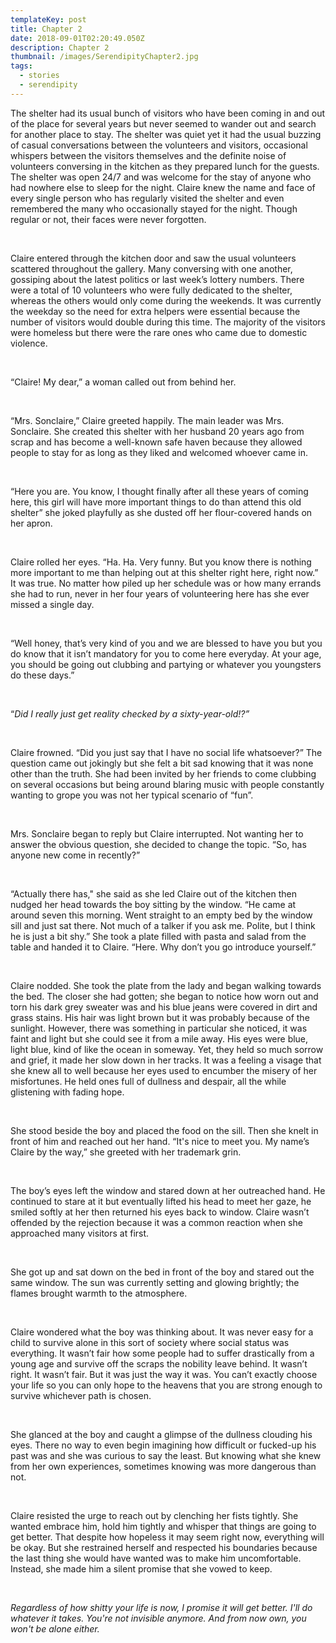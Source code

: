 ```yaml
---
templateKey: post
title: Chapter 2
date: 2018-09-01T02:20:49.050Z
description: Chapter 2
thumbnail: /images/SerendipityChapter2.jpg
tags:
  - stories
  - serendipity
---
```


The shelter had its usual bunch of visitors who have been coming in and out of the place for several years but never seemed to wander out and search for another place to stay. The shelter was quiet yet it had the usual buzzing of casual conversations between the volunteers and visitors, occasional whispers between the visitors themselves and the definite noise of volunteers conversing in the kitchen as they prepared lunch for the guests. The shelter was open 24/7 and was welcome for the stay of anyone who had nowhere else to sleep for the night. Claire knew the name and face of every single person who has regularly visited the shelter and even remembered the many who occasionally stayed for the night. Though regular or not, their faces were never forgotten.

  <br/>

Claire entered through the kitchen door and saw the usual volunteers scattered throughout the gallery. Many conversing with one another, gossiping about the latest politics or last week’s lottery numbers. There were a total of 10 volunteers who were fully dedicated to the shelter, whereas the others would only come during the weekends. It was currently the weekday so the need for extra helpers were essential because the number of visitors would double during this time. The majority of the visitors were homeless but there were the rare ones who came due to domestic violence.

  <br/>

“Claire! My dear,” a woman called out from behind her.

  <br/>

“Mrs. Sonclaire,” Claire greeted happily. The main leader was Mrs. Sonclaire. She created this shelter with her husband 20 years ago from scrap and has become a well-known safe haven because they allowed people to stay for as long as they liked and welcomed whoever came in.

  <br/>

“Here you are. You know, I thought finally after all these years of coming here, this girl will have more important things to do than attend this old shelter” she joked playfully as she dusted off her flour-covered hands on her apron.

  <br/>

Claire rolled her eyes. “Ha. Ha. Very funny. But you know there is nothing more important to me than helping out at this shelter right here, right now.” It was true. No matter how piled up her schedule was or how many errands she had to run, never in her four years of volunteering here has she ever missed a single day.

  <br/>

“Well honey, that’s very kind of you and we are blessed to have you but you do know that it isn’t mandatory for you to come here everyday. At your age, you should be going out clubbing and partying or whatever you youngsters do these days.”

  <br/>

“_Did I really just get reality checked by a sixty-year-old!?”_

  <br/>

Claire frowned. “Did you just say that I have no social life whatsoever?” The question came out jokingly but she felt a bit sad knowing that it was none other than the truth. She had been invited by her friends to come clubbing on several occasions but being around blaring music with people constantly wanting to grope you was not her typical scenario of “fun”.

  <br/>

Mrs. Sonclaire began to reply but Claire interrupted. Not wanting her to answer the obvious question, she decided to change the topic. “So, has anyone new come in recently?”

  <br/>

“Actually there has," she said as she led Claire out of the kitchen then nudged her head towards the boy sitting by the window. “He came at around seven this morning. Went straight to an empty bed by the window sill and just sat there. Not much of a talker if you ask me. Polite, but I think he is just a bit shy.” She took a plate filled with pasta and salad from the table and handed it to Claire. “Here. Why don’t you go introduce yourself.”

  <br/>

Claire nodded. She took the plate from the lady and began walking towards the bed. The closer she had gotten; she began to notice how worn out and torn his dark grey sweater was and his blue jeans were covered in dirt and grass stains. His hair was light brown but it was probably because of the sunlight. However, there was something in particular she noticed, it was faint and light but she could see it from a mile away. His eyes were blue, light blue, kind of like the ocean in someway. Yet, they held so much sorrow and grief, it made her slow down in her tracks. It was a feeling a visage that she knew all to well because her eyes used to encumber the misery of her misfortunes. He held ones full of dullness and despair, all the while glistening with fading hope.

 <br/>

She stood beside the boy and placed the food on the sill. Then she knelt in front of him and reached out her hand. “It's nice to meet you. My name’s Claire by the way,” she greeted with her trademark grin.

 <br/>

The boy’s eyes left the window and stared down at her outreached hand. He continued to stare at it but eventually lifted his head to meet her gaze, he smiled softly at her then returned his eyes back to window. Claire wasn’t offended by the rejection because it was a common reaction when she approached many visitors at first.

  <br/>

She got up and sat down on the bed in front of the boy and stared out the same window. The sun was currently setting and glowing brightly; the flames brought warmth to the atmosphere.

  <br/>

Claire wondered what the boy was thinking about. It was never easy for a child to survive alone in this sort of society where social status was everything. It wasn’t fair how some people had to suffer drastically from a young age and survive off the scraps the nobility leave behind. It wasn’t right. It wasn’t fair. But it was just the way it was. You can’t exactly choose your life so you can only hope to the heavens that you are strong enough to survive whichever path is chosen.

  <br/>

She glanced at the boy and caught a glimpse of the dullness clouding his eyes. There no way to even begin imagining how difficult or fucked-up his past was and she was curious to say the least. But knowing what she knew from her own experiences, sometimes knowing was more dangerous than not.

  <br/>

Claire resisted the urge to reach out by clenching her fists tightly. She wanted embrace him, hold him tightly and whisper that things are going to get better. That despite how hopeless it may seem right now, everything will be okay. But she restrained herself and respected his boundaries because the last thing she would have wanted was to make him uncomfortable. Instead, she made him a silent promise that she vowed to keep.

   <br/>

_Regardless of how shitty your life is now, I promise it will get better. I'll do whatever it takes. You're not invisible anymore. And from now own, you won't be alone either._

​
